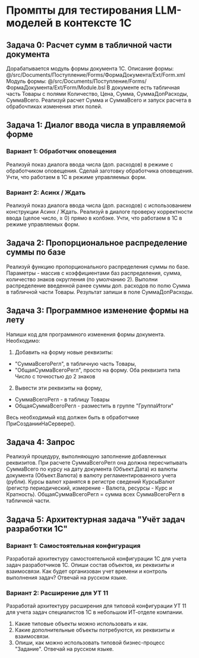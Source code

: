 # Промпты для тестирования LLM-моделей в контексте 1С

## Задача 0: Расчет сумм в табличной части документа

Дорабатывается модуль формы документа 1С. 
Описание формы: @/src/Documents/Поступление/Forms/ФормаДокумента/Ext/Form.xml 
Модуль формы: @/src/Documents/Поступление/Forms/ФормаДокумента/Ext/Form/Module.bsl
В документе есть табличная часть Товары с полями Количество, Цена, Сумма, СуммаДопРасходы, СуммаВсего. Реализуй расчет Сумма и СуммаВсего и запуск расчета в обрабочтиках изменения этих полей.

## Задача 1: Диалог ввода числа в управляемой форме

### Вариант 1: Обработчик оповещения
Реализуй показ диалога ввода числа (доп. расходов) в режиме с обработчиком оповещения. Сделай заготовку обработчика оповещения. Учти, что работаем в 1С в режиме управляемых форм.

### Вариант 2: Асинх / Ждать
Реализуй показ диалога ввода числа (доп. расходов) с использованием конструкции Асинх / Ждать. Реализуй в диалоге проверку корректности ввода (целое число, ≥ 0) прямо в колбэке. Учти, что работаем в 1С в режиме управляемых форм.

## Задача 2: Пропорциональное распределение суммы по базе

Реализуй функцию пропорционального распределения суммы по базе. Параметры - массив с коэффициентами баз распределения, сумма, количество знаков округления (по умолчанию 2). Выполни распределение введенной ранее суммы доп. расходов по полю Сумма в табличной части Товары. Результат запиши в поле СуммаДопРасходы.

## Задача 3: Программное изменение формы на лету

Напиши код для программного изменения формы документа. Необходимо:
1. Добавить на форму новые реквизиты: 
- "СуммаВсегоРегл", в табличную часть Товары, 
- "ОбщаяСуммаВсегоРегл", просто на форму. Оба реквизита типа Число с точностью до 2 знаков
2. Вывести эти реквизиты на форму, 
- СуммаВсегоРегл - в таблицу Товары
- ОбщаяСуммаВсегоРегл - разместить в группе "ГруппаИтоги"

Весь необходимый код должен быть в обработчике ПриСозданииНаСервере().

## Задача 4: Запрос

Реализуй процедуру, выполняющую заполнение добавленных реквизитов. При расчете СуммаВсегоРегл она должна пересчитывать СуммаВсего по курсу на дату документа (Объект.Дата) из валюты документа (Объект.Валюта) в валюту регламентированного учета (рубли). Курсы валют хранятся в регистре сведений КурсыВалют (регистр периодический, измерение - Валюта, ресурсы - Курс и Кратность). 
ОбщаяСуммаВсегоРегл = сумма всех СуммаВсегоРегл в табличной части.

## Задача 5: Архитектурная задача "Учёт задач разработки 1С"

### Вариант 1: Самостоятельная конфигурация
Разработай архитектуру самостоятельной конфигурации 1С для учета задач разработчиков 1С. Опиши состав объектов, их реквизиты и взаимосвязи. Как будет организован учет времени и контроль выполнения задач? Отвечай на русском языке.

### Вариант 2: Расширение для УТ 11
Разработай архитектуру расширения для типовой конфигурации УТ 11 для учета задач специалистов 1С в небольшом ИТ-отделе компании.
1. Какие типовые объекты  можно использовать и как.
2. Какие дополнительные объекты потребуются, их реквизиты и взаимосвязи. 
3. Опиши, как можно использовать типовой бизнес-процесс "Задание".
Отвечай на русском языке.
